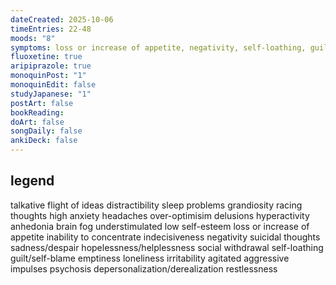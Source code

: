 ```yaml
---
dateCreated: 2025-10-06
timeEntries: 22-48
moods: "8"
symptoms: loss or increase of appetite, negativity, self-loathing, guilt/self-blame, emptiness
fluoxetine: true
aripiprazole: true
monoquinPost: "1"
monoquinEdit: false
studyJapanese: "1"
postArt: false
bookReading:
doArt: false
songDaily: false
ankiDeck: false
---
```

## legend
talkative
flight of ideas
distractibility
sleep problems
grandiosity
racing thoughts
high anxiety
headaches
over-optimisim
delusions
hyperactivity
anhedonia
brain fog
understimulated
low self-esteem
loss or increase of appetite
inability to concentrate
indecisiveness
negativity
suicidal thoughts
sadness/despair
hopelessness/helplessness
social withdrawal
self-loathing
guilt/self-blame
emptiness
loneliness
irritability
agitated
aggressive impulses
psychosis
depersonalization/derealization
restlessness